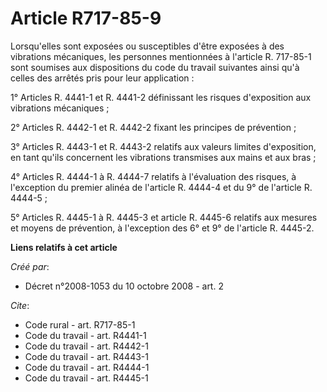 # Article R717-85-9

Lorsqu'elles sont exposées ou susceptibles d'être exposées à des vibrations mécaniques, les personnes mentionnées à l'article
R. 717-85-1 sont soumises aux dispositions du code du travail suivantes ainsi qu'à celles des arrêtés pris pour leur
application : 

1° Articles R. 4441-1 et R. 4441-2 définissant les risques d'exposition aux vibrations mécaniques ; 

2° Articles R. 4442-1 et R. 4442-2 fixant les principes de prévention ; 

3° Articles R. 4443-1 et R. 4443-2 relatifs aux valeurs limites d'exposition, en tant qu'ils concernent les vibrations
transmises aux mains et aux bras ; 

4° Articles R. 4444-1 à R. 4444-7 relatifs à l'évaluation des risques, à l'exception du premier alinéa de l'article R. 4444-4
et du 9° de l'article R. 4444-5 ; 

5° Articles R. 4445-1 à R. 4445-3 et article R. 4445-6 relatifs aux mesures et moyens de prévention, à l'exception des 6° et
9° de l'article R. 4445-2.

**Liens relatifs à cet article**

_Créé par_:

  - Décret n°2008-1053 du 10 octobre 2008 - art. 2

_Cite_:

  - Code rural - art. R717-85-1
  - Code du travail - art. R4441-1
  - Code du travail - art. R4442-1
  - Code du travail - art. R4443-1
  - Code du travail - art. R4444-1
  - Code du travail - art. R4445-1
